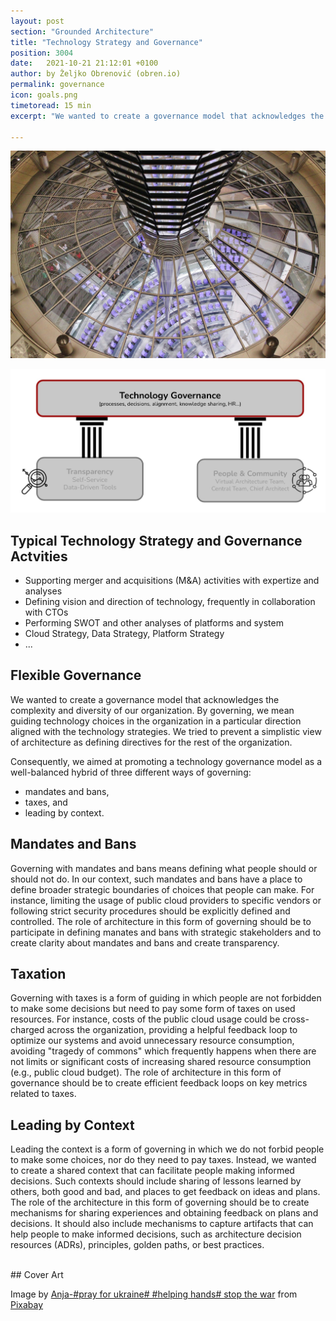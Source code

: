 ```yaml
---
layout: post
section: "Grounded Architecture"
title: "Technology Strategy and Governance"
position: 3004
date:   2021-10-21 21:12:01 +0100
author: by Željko Obrenović (obren.io)
permalink: governance
icon: goals.png
timetoread: 15 min
excerpt: "We wanted to create a governance model that acknowledges the complexity and diversity of our organization. We aimed at promoting a technology governance model as a well-balanced hybrid of three different ways of governing: mandates and bans, taxes, and leading by context."

---
```

![](assets/images/arch/parliament-366199_1920.jpg)


![](assets/images/model-governance.jpg)

## Typical Technology Strategy and Governance Actvities

* Supporting merger and acquisitions (M&A) activities with expertize and analyses
* Defining vision and direction of technology, frequently in collaboration with CTOs
* Performing SWOT and other analyses of platforms and system
* Cloud Strategy, Data Strategy, Platform Strategy
* ...

## Flexible Governance

We wanted to create a governance model that acknowledges the complexity and diversity of our organization. By governing, we mean guiding technology choices in the organization in a particular direction aligned with the technology strategies. We tried to prevent a simplistic view of architecture as defining directives for the rest of the organization.

Consequently, we aimed at promoting a technology governance model as a well-balanced hybrid of three different ways of governing:
* mandates and bans,
* taxes, and
* leading by context.


## Mandates and Bans

Governing with mandates and bans means defining what people should or should not do. In our context, such mandates and bans have a place to define broader strategic boundaries of choices that people can make. For instance, limiting the usage of public cloud providers to specific vendors or following strict security procedures should be explicitly defined and controlled. The role of architecture in this form of governing should be to participate in defining manates and bans with strategic stakeholders and to create clarity about mandates and bans and create transparency.


## Taxation

Governing with taxes is a form of guiding in which people are not forbidden to make some decisions but need to pay some form of taxes on used resources. For instance, costs of the public cloud usage could be cross-charged across the organization, providing a helpful feedback loop to optimize our systems and avoid unnecessary resource consumption, avoiding "tragedy of commons" which frequently happens when there are not limits or significant costs of increasing shared resource consumption (e.g., public cloud budget). The role of architecture in this form of governance should be to create efficient feedback loops on key metrics related to taxes.


## Leading by Context

Leading the context is a form of governing in which we do not forbid people to make some choices, nor do they need to pay taxes. Instead, we wanted to create a shared context that can facilitate people making informed decisions. Such contexts should include sharing of lessons learned by others, both good and bad, and places to get feedback on ideas and plans. The role of the architecture in this form of governing should be to create mechanisms for sharing experiences and obtaining feedback on plans and decisions. It should also include mechanisms to capture artifacts that can help people to make informed decisions, such as architecture decision resources (ADRs), principles, golden paths, or best practices.

<br>
## Cover Art

Image by <a href="https://pixabay.com/users/cocoparisienne-127419/?utm_source=link-attribution&amp;utm_medium=referral&amp;utm_campaign=image&amp;utm_content=366199">Anja-#pray for ukraine# #helping hands# stop the war</a> from <a href="https://pixabay.com/?utm_source=link-attribution&amp;utm_medium=referral&amp;utm_campaign=image&amp;utm_content=366199">Pixabay</a>
